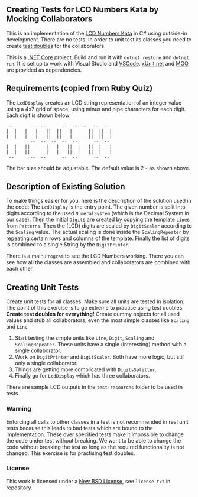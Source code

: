 ## Creating Tests for LCD Numbers Kata by Mocking Collaborators ##

This is an implementation of the [LCD Numbers Kata](http://rubyquiz.com/quiz14.html)
in C# using outside-in development. There are no tests. In order to unit test its
classes you need to create [test doubles](http://martinfowler.com/bliki/TestDouble.html)
for the collaborators.

This is a [.NET Core](https://www.microsoft.com/net/core) project. Build and run it 
with `dotnet restore` and `dotnet run`. It is set up to work with Visual Studio and 
[VSCode](https://code.visualstudio.com/).
[xUnit.net](https://xunit.github.io/) and [MOQ](http://www.moqthis.com/)
are provided as dependencies.

## Requirements (copied from Ruby Quiz) ##

The `LcdDisplay` creates an LCD string representation of an integer value using a
4x7 grid of space, using minus and pipe characters for each digit.
Each digit is shown below:

     --      --  --      --  --  --  --  -- 
    |  |   |   |   ||  ||   |      ||  ||  |
    |  |   |   |   ||  ||   |      ||  ||  |
             --  --  --  --  --      --  -- 
    |  |   ||      |   |   ||  |   ||  |   |
    |  |   ||      |   |   ||  |   ||  |   |
     --      --  --      --  --      --  -- 

The bar size should be adjustable. The default value is 2 - as shown above.

## Description of Existing Solution ##

To make things easier for you, here is the description of the solution used in the code:
The `LcdDisplay` is the entry point. The given number is split into digits according to the
used `NumeralSystem` (which is the Decimal System in our case). Then the initial `Digit`s are
created by copying the template `Line`s from `Patterns`. Then the (LCD) digits are scaled
by `DigitScaler` according to the `Scaling` value. The actual scaling is done inside
the `ScalingRepeater` by repeating certain rows and columns of the template. Finally
the list of digits is combined to a single String by the `DigitPrinter`.

There is a main `Program` to see the LCD Numbers working. There you can see how all the 
classes are assembled and collaborators are combined with each other. 

## Creating Unit Tests ##

Create unit tests for all classes. Make sure all units are tested in isolation.
The point of this exercise is to go extreme to practise using test doubles. 
**Create test doubles for everything!** Create dummy objects for all used values
and stub all collaborators, even the most simple classes like `Scaling` and `Line`.

1. Start testing the simple units like `Line`, `Digit`, `Scaling` and `ScalingRepeater`.
   These units have a single (interesting) method with a single collaborator.
1. Work on `DigitPrinter` and `DigitScaler`. Both have more logic, but still only 
   a single collaborator.
1. Things are getting more complicated with `DigitsSplitter`.
1. Finally go for `LcdDisplay` which has three collaborators.

There are sample LCD outputs in the `test-resources` folder to be used in tests.

### Warning ###

Enforcing all calls to other classes in a test is not recommended in real unit tests 
because this leads to bad tests which are bound to the implementation. These 
over specified tests make it impossible to change the code under test without breaking. 
We want to be able to change the code without breaking the test as long as the 
required functionality is not changed. This exercise is for practising test doubles.

### License ###
This work is licensed under a [New BSD License](http://opensource.org/licenses/bsd-license.php), see `license txt` in repository.
